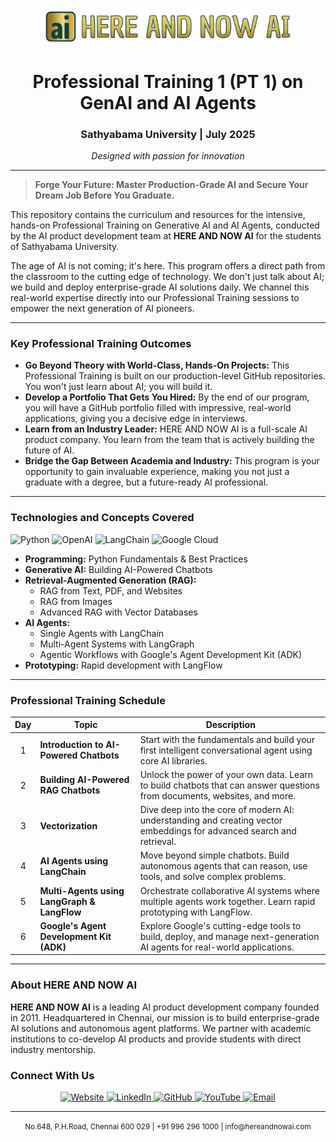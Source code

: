 <p align="center">
  <a href="https://hereandnowai.com" target="_blank">
    <img src="https://raw.githubusercontent.com/hereandnowai/images/refs/heads/main/logos/logo-of-here-and-now-ai.png" alt="HERE AND NOW AI Logo" width="400"/>
  </a>
</p>

<h1 align="center">Professional Training 1 (PT 1) on GenAI and AI Agents</h1>
<h3 align="center">Sathyabama University | July 2025</h3>
<p align="center">
  <em>Designed with passion for innovation</em>
</p>

---

> **Forge Your Future: Master Production-Grade AI and Secure Your Dream Job Before You Graduate.**

This repository contains the curriculum and resources for the intensive, hands-on Professional Training on Generative AI and AI Agents, conducted by the AI product development team at **HERE AND NOW AI** for the students of Sathyabama University.

The age of AI is not coming; it's here. This program offers a direct path from the classroom to the cutting edge of technology. We don't just talk about AI; we build and deploy enterprise-grade AI solutions daily. We channel this real-world expertise directly into our Professional Training sessions to empower the next generation of AI pioneers.

---

### Key Professional Training Outcomes

*   **Go Beyond Theory with World-Class, Hands-On Projects:** This Professional Training is built on our production-level GitHub repositories. You won't just learn about AI; you will build it.
*   **Develop a Portfolio That Gets You Hired:** By the end of our program, you will have a GitHub portfolio filled with impressive, real-world applications, giving you a decisive edge in interviews.
*   **Learn from an Industry Leader:** HERE AND NOW AI is a full-scale AI product company. You learn from the team that is actively building the future of AI.
*   **Bridge the Gap Between Academia and Industry:** This program is your opportunity to gain invaluable experience, making you not just a graduate with a degree, but a future-ready AI professional.

---

### Technologies and Concepts Covered

![Python](https://img.shields.io/badge/Python-3776AB?style=for-the-badge&logo=python&logoColor=white)
![OpenAI](https://img.shields.io/badge/OpenAI-412991?style=for-the-badge&logo=openai&logoColor=white)
![LangChain](https://img.shields.io/badge/LangChain-004040?style=for-the-badge)
![Google Cloud](https://img.shields.io/badge/Google_Cloud-4285F4?style=for-the-badge&logo=google-cloud&logoColor=white)

-   **Programming:** Python Fundamentals & Best Practices
-   **Generative AI:** Building AI-Powered Chatbots
-   **Retrieval-Augmented Generation (RAG):**
    -   RAG from Text, PDF, and Websites
    -   RAG from Images
    -   Advanced RAG with Vector Databases
-   **AI Agents:**
    -   Single Agents with LangChain
    -   Multi-Agent Systems with LangGraph
    -   Agentic Workflows with Google's Agent Development Kit (ADK)
-   **Prototyping:** Rapid development with LangFlow

---

### Professional Training Schedule

| Day | Topic                                                                                | Description                                                                                                                              |
|:---:|--------------------------------------------------------------------------------------|------------------------------------------------------------------------------------------------------------------------------------------|
| 1   | **Introduction to AI-Powered Chatbots**                                              | Start with the fundamentals and build your first intelligent conversational agent using core AI libraries.                                 |
| 2   | **Building AI-Powered RAG Chatbots**                                                 | Unlock the power of your own data. Learn to build chatbots that can answer questions from documents, websites, and more.                 |
| 3   | **Vectorization**                                                                    | Dive deep into the core of modern AI: understanding and creating vector embeddings for advanced search and retrieval.                  |
| 4   | **AI Agents using LangChain**                                                        | Move beyond simple chatbots. Build autonomous agents that can reason, use tools, and solve complex problems.                             |
| 5   | **Multi-Agents using LangGraph & LangFlow**                                          | Orchestrate collaborative AI systems where multiple agents work together. Learn rapid prototyping with LangFlow.                         |
| 6   | **Google's Agent Development Kit (ADK)**                                             | Explore Google's cutting-edge tools to build, deploy, and manage next-generation AI agents for real-world applications.                |

---

### About HERE AND NOW AI

**HERE AND NOW AI** is a leading AI product development company founded in 2011. Headquartered in Chennai, our mission is to build enterprise-grade AI solutions and autonomous agent platforms. We partner with academic institutions to co-develop AI products and provide students with direct industry mentorship.

### Connect With Us

<p align="center">
  <a href="https://hereandnowai.com" target="_blank">
    <img src="https://img.shields.io/badge/Website-FFDF00?style=for-the-badge&logo=google-chrome&logoColor=black" alt="Website"/>
  </a>
  <a href="https://www.linkedin.com/company/hereandnowai/" target="_blank">
    <img src="https://img.shields.io/badge/LinkedIn-0077B5?style=for-the-badge&logo=linkedin&logoColor=white" alt="LinkedIn"/>
  </a>
  <a href="https://github.com/hereandnowai" target="_blank">
    <img src="https://img.shields.io/badge/GitHub-181717?style=for-the-badge&logo=github&logoColor=white" alt="GitHub"/>
  </a>
  <a href="https://youtube.com/@hereandnow_ai" target="_blank">
    <img src="https://img.shields.io/badge/YouTube-FF0000?style=for-the-badge&logo=youtube&logoColor=white" alt="YouTube"/>
  </a>
  <a href="mailto:info@hereandnowai.com">
    <img src="https://img.shields.io/badge/Email-004040?style=for-the-badge&logo=gmail&logoColor=white" alt="Email"/>
  </a>
</p>

---
<p align="center">
  <small>No.648, P.H.Road, Chennai 600 029 | +91 996 296 1000 | info@hereandnowai.com</small>
</p>
